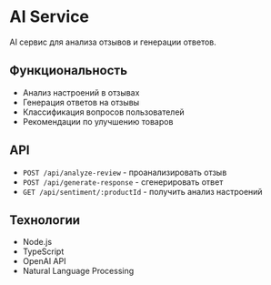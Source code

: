 # AI Service

AI сервис для анализа отзывов и генерации ответов.

## Функциональность

- Анализ настроений в отзывах
- Генерация ответов на отзывы
- Классификация вопросов пользователей
- Рекомендации по улучшению товаров

## API

- `POST /api/analyze-review` - проанализировать отзыв
- `POST /api/generate-response` - сгенерировать ответ
- `GET /api/sentiment/:productId` - получить анализ настроений

## Технологии

- Node.js
- TypeScript
- OpenAI API
- Natural Language Processing
